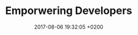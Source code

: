 ---
layout: post
title:  "Emporwering Developers"
date: 2017-08-06 19:32:05 +0200
categories: team development
---